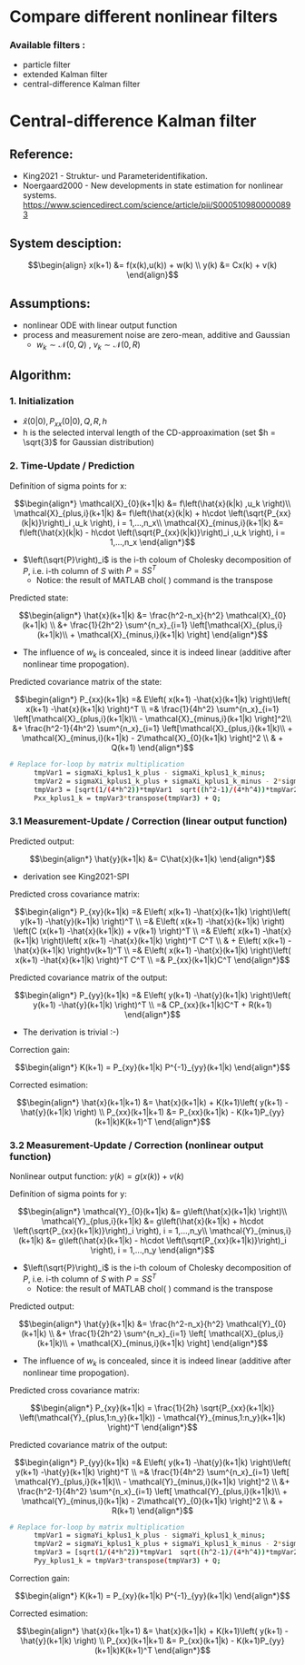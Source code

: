 # Compare different nonlinear filters

### Available filters : 
 - particle filter
 - extended Kalman filter
 - central-difference Kalman filter



# Central-difference Kalman filter

## Reference:

  - King2021 - Struktur- und Parameteridentifikation.
  - Noergaard2000 - New developments in state estimation for nonlinear systems. https://www.sciencedirect.com/science/article/pii/S0005109800000893

 

## System desciption: 

$$\begin{align}
    x(k+1)   &= f(x(k),u(k)) + w(k) \\ 
            y(k) &= Cx(k) + v(k) 
\end{align}$$

## Assumptions: 
- nonlinear ODE with linear output function
- process and measurement noise are zero-mean, additive and Gaussian 
   - $w_k \sim \mathcal{N}(0,\,Q)$ , $v_k \sim \mathcal{N}(0,\,R)$

## Algorithm:

### 1. Initialization
 - $\hat{x}(0|0), P_{xx}(0|0), Q, R, h$
 - h is the selected interval length of the CD-approaximation (set $h = \sqrt{3}$ for Gaussian distribution)

### 2. Time-Update / Prediction
Definítion of sigma points for x: 

$$\begin{align*}
\mathcal{X}_{0}(k+1|k) &=  f\left(\hat{x}(k|k) ,u_k \right)\\
\mathcal{X}_{plus,i}(k+1|k) &=   f\left(\hat{x}(k|k) + h\cdot \left(\sqrt{P_{xx}(k|k)}\right)_i ,u_k \right),  i = 1,...,n_x\\
\mathcal{X}_{minus,i}(k+1|k) &= f\left(\hat{x}(k|k) - h\cdot \left(\sqrt{P_{xx}(k|k)}\right)_i ,u_k \right),  i = 1,...,n_x
\end{align*}$$

- $\left(\sqrt{P}\right)_i$ is the i-th coloum of Cholesky decomposition of $P$, i.e. i-th column of $S$ with $P = SS^T$
   - Notice: the result of MATLAB chol( ) command is the transpose

Predicted state: 

$$\begin{align*}
    \hat{x}(k+1|k)   &= \frac{h^2-n_x}{h^2} \mathcal{X}_{0}(k+1|k) \\ 
             &+ \frac{1}{2h^2} \sum^{n_x}_{i=1} \left[\mathcal{X}_{plus,i}(k+1|k)\\
             + \mathcal{X}_{minus,i}(k+1|k)  \right]
\end{align*}$$

- The influence of $w_k$ is concealed, since it is indeed linear (additive after nonlinear time propogation).


Predicted covariance matrix of the state: 

$$\begin{align*}
    P_{xx}(k+1|k)   =& E\left( x(k+1) -\hat{x}(k+1|k)  \right)\left( x(k+1) -\hat{x}(k+1|k)  \right)^T \\
    =& \frac{1}{4h^2} \sum^{n_x}_{i=1} \left[\mathcal{X}_{plus,i}(k+1|k)\\
     - \mathcal{X}_{minus,i}(k+1|k)  \right]^2\\
    &+ \frac{h^2-1}{4h^2} \sum^{n_x}_{i=1} \left[\mathcal{X}_{plus,i}(k+1|k)\\
     + \mathcal{X}_{minus,i}(k+1|k) - 2\mathcal{X}_{0}(k+1|k)  \right]^2 \\
    & + Q(k+1)         
\end{align*}$$

```sh
# Replace for-loop by matrix multiplication
      tmpVar1 = sigmaXi_kplus1_k_plus - sigmaXi_kplus1_k_minus;
      tmpVar2 = sigmaXi_kplus1_k_plus + sigmaXi_kplus1_k_minus - 2*sigmaX0_kplus1_k;
      tmpVar3 = [sqrt(1/(4*h^2))*tmpVar1  sqrt((h^2-1)/(4*h^4))*tmpVar2];
      Pxx_kplus1_k = tmpVar3*transpose(tmpVar3) + Q; 
```




### 3.1 Measurement-Update / Correction  (linear output function)
Predicted output:

$$\begin{align*}
    \hat{y}(k+1|k)   &= C\hat{x}(k+1|k)
\end{align*}$$
 - derivation see King2021-SPI


Predicted cross covariance matrix:

$$\begin{align*}
    P_{xy}(k+1|k)   =& E\left( x(k+1) -\hat{x}(k+1|k)  \right)\left( y(k+1) -\hat{y}(k+1|k)  \right)^T \\
    =&     E\left( x(k+1) -\hat{x}(k+1|k)  \right)
     \left(C (x(k+1) -\hat{x}(k+1|k)) + v(k+1)  \right)^T \\
    =&     E\left( x(k+1) -\hat{x}(k+1|k)  \right)\left( x(k+1) -\hat{x}(k+1|k)  \right)^T C^T \\
    & +  E\left( x(k+1) -\hat{x}(k+1|k)  \right)v(k+1)^T  \\
    =& E\left( x(k+1) -\hat{x}(k+1|k)  \right)\left( x(k+1) -\hat{x}(k+1|k)  \right)^T C^T \\
    =& P_{xx}(k+1|k)C^T
\end{align*}$$

Predicted covariance matrix of the output:

$$\begin{align*}
    P_{yy}(k+1|k)   =& E\left( y(k+1) -\hat{y}(k+1|k)  \right)\left( y(k+1) -\hat{y}(k+1|k)  \right)^T \\
    =& CP_{xx}(k+1|k)C^T + R(k+1)
\end{align*}$$
 - The derivation is trivial :-)


Correction gain: 

$$\begin{align*}
    K(k+1)   = P_{xy}(k+1|k) P^{-1}_{yy}(k+1|k)
\end{align*}$$


Corrected esimation: 

$$\begin{align*}
    \hat{x}(k+1|k+1)   &= \hat{x}(k+1|k) + K(k+1)\left( y(k+1) - \hat{y}(k+1|k) \right) \\
    P_{xx}(k+1|k+1) &= P_{xx}(k+1|k) - K(k+1)P_{yy}(k+1|k)K(k+1)^T
\end{align*}$$



### 3.2 Measurement-Update / Correction  (nonlinear output function)
Nonlinear output function: $y(k) = g(x(k)) + v(k)$

Definítion of sigma points for y: 

$$\begin{align*}
\mathcal{Y}_{0}(k+1|k) &=   
             g\left(\hat{x}(k+1|k) \right)\\
\mathcal{Y}_{plus,i}(k+1|k) &=   
             g\left(\hat{x}(k+1|k) + h\cdot \left(\sqrt{P_{xx}(k+1|k)}\right)_i \right),  i = 1,...,n_y\\
\mathcal{Y}_{minus,i}(k+1|k) &=
             g\left(\hat{x}(k+1|k) - h\cdot \left(\sqrt{P_{xx}(k+1|k)}\right)_i  \right),  i = 1,...,n_y
\end{align*}$$

- $\left(\sqrt{P}\right)_i$ is the i-th coloum of Cholesky decomposition of $P$, i.e. i-th column of $S$ with $P = SS^T$
   - Notice: the result of MATLAB chol( ) command is the transpose


Predicted output:

$$\begin{align*}
    \hat{y}(k+1|k)   &= \frac{h^2-n_x}{h^2} \mathcal{Y}_{0}(k+1|k) \\ 
             &+ \frac{1}{2h^2} \sum^{n_x}_{i=1} \left[
             \mathcal{X}_{plus,i}(k+1|k)\\
             + 
             \mathcal{X}_{minus,i}(k+1|k)  \right]
\end{align*}$$

- The influence of $w_k$ is concealed, since it is indeed linear (additive after nonlinear time propogation).


Predicted cross covariance matrix:

$$\begin{align*}
    P_{xy}(k+1|k)   = \frac{1}{2h} \sqrt{P_{xx}(k+1|k)} 
    \left(\mathcal{Y}_{plus,1:n_y}(k+1|k)) - \mathcal{Y}_{minus,1:n_y}(k+1|k) \right)^T    
\end{align*}$$

Predicted covariance matrix of the output:

$$\begin{align*}
    P_{yy}(k+1|k)   =& E\left( y(k+1) -\hat{y}(k+1|k)  \right)\left( y(k+1) -\hat{y}(k+1|k)  \right)^T \\
    =& \frac{1}{4h^2} \sum^{n_x}_{i=1} \left[
             \mathcal{Y}_{plus,i}(k+1|k)\\
             - 
             \mathcal{Y}_{minus,i}(k+1|k)  \right]^2
             \\
    &+ \frac{h^2-1}{4h^2} \sum^{n_x}_{i=1} \left[
             \mathcal{Y}_{plus,i}(k+1|k)\\
             + 
             \mathcal{Y}_{minus,i}(k+1|k) 
             - 2\mathcal{Y}_{0}(k+1|k)  \right]^2 \\
    & + R(k+1) 
\end{align*}$$

```sh
# Replace for-loop by matrix multiplication
      tmpVar1 = sigmaYi_kplus1_k_plus - sigmaYi_kplus1_k_minus;
      tmpVar2 = sigmaYi_kplus1_k_plus + sigmaYi_kplus1_k_minus - 2*sigmaY0_kplus1_k;
      tmpVar3 = [sqrt(1/(4*h^2))*tmpVar1  sqrt((h^2-1)/(4*h^4))*tmpVar2];
      Pyy_kplus1_k = tmpVar3*transpose(tmpVar3) + Q; 
```

Correction gain: 

$$\begin{align*}
    K(k+1)   = P_{xy}(k+1|k) P^{-1}_{yy}(k+1|k)
\end{align*}$$


Corrected esimation: 

$$\begin{align*}
    \hat{x}(k+1|k+1)   &= \hat{x}(k+1|k) + K(k+1)\left( y(k+1) - \hat{y}(k+1|k) \right) \\
    P_{xx}(k+1|k+1) &= P_{xx}(k+1|k) - K(k+1)P_{yy}(k+1|k)K(k+1)^T
\end{align*}$$

